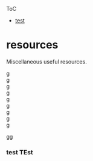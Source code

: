 ToC

- [test](#test-test)  

# resources
Miscellaneous useful resources.

g   
g  
g   
g  
g   
g  
g  
g  
g  
  
gg  
  
  
### test TEst
